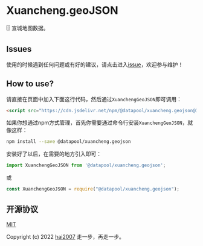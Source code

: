 # Xuancheng.geoJSON
🗄️ 宣城地图数据。

## Issues
使用的时候遇到任何问题或有好的建议，请点击进入[issue](https://github.com/hai2007/datapool/issues)，欢迎参与维护！

## How to use?

请直接在页面中加入下面这行代码，然后通过```XuanchengGeoJSON```即可调用：

```html
<script src="https://cdn.jsdelivr.net/npm/@datapool/xuancheng.geojson@1"></script>
```

如果你想通过npm方式管理，首先你需要通过命令行安装``````XuanchengGeoJSON``````，就像这样：

```bash
npm install --save @datapool/xuancheng.geojson
```

安装好了以后，在需要的地方引入即可：

```js
import XuanchengGeoJSON from '@datapool/xuancheng.geojson';
```

或

```js
const XuanchengGeoJSON = require("@datapool/xuancheng.geojson");
```

开源协议
---------------------------------------
[MIT](https://github.com/hai2007/datapool/blob/master/LICENSE)

Copyright (c) 2022 [hai2007](https://hai2007.gitee.io/sweethome/) 走一步，再走一步。
